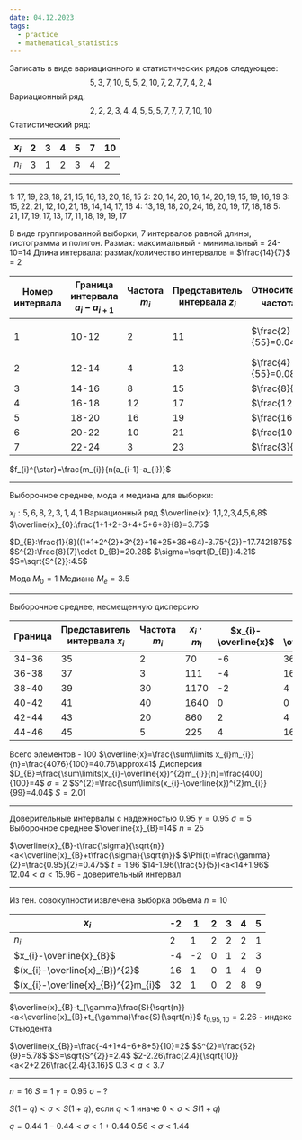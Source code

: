 ```yaml
---
date: 04.12.2023
tags:
  - practice
  - mathematical_statistics
---
```

Записать в виде вариационного и статистических рядов следующее:
$$5,3,7,10,5,5,2,10,7,2,7,7,4,2,4$$
Вариационный ряд:$$2,2,2,3,4,4,5,5,5,7,7,7,7,10,10$$
Статистический ряд:

| $x_{i}$ | 2   | 3   | 4   | 5   | 7   | 10  |
| ------- | --- | --- | --- | --- | --- | --- |
| $n_{i}$ | 3   | 1   | 2   | 3   | 4   | 2    |

---
1: $17,19,23,18,21,15,16,13,20,18,15$
2: $20,14,20,16,14,20,19,15,19,16,19$
3: $15,22,21,12,10,21,18,14,14,17,16$
4: $13,19,18,20,24,16,20,19,17,18,18$
5: $21,17,19,17,13,17,11,18,19,19,17$

В виде группированной выборки, 7 интервалов равной длины, гистограмма и полигон.
Размах: максимальный - минимальный = 24-10=14
Длина интервала: размах/количество интервалов = $\frac{14}{7}$ = 2

| Номер интервала | Граница интервала $a_{i}-a_{i+1}$ | Частота $m_{i}$ | Представитель интервала $z_{i}$ | Относительная частота $p_{i}^{\star}$ | Плотность относительной частоты $f_{i}^{\star}$ |
| --------------- | --------------------------------- | --------------- | ------------------------------- | ------------------------------------- | ----------------------------------------------- |
| 1               | 10-12                             | 2               | 11                              | $\frac{2}{55}=0.04$                   | $\frac{2}{55(12-10)}=$ 0.018                                           |
| 2               | 12-14                             | 4               | 13                              | $\frac{4}{55}=0.08$                   | 0.0364                                          |
| 3               | 14-16                             | 8               | 15                              | $\frac{8}{55}$                        | 0.728                                           |
| 4               | 16-18                             | 12              | 17                              | $\frac{12}{55}$                       | 0.1091                                          |
| 5               | 18-20                             | 16              | 19                              | $\frac{16}{55}$                       | 0.1456                                          |
| 6               | 20-22                             | 10              | 21                              | $\frac{10}{55}$                       | 0.909                                           |
| 7               | 22-24                             | 3               | 23                              | $\frac{3}{55}$                        | 0.273                                           |

$f_{i}^{\star}=\frac{m_{i}}{n(a_{i-1}-a_{i})}$

---
Выборочное среднее, мода и медиана для выборки:

$x_{i}:5 ,6, 8,2 ,3,1,4,1$
Вариационный ряд $\overline{x}: 1,1,2,3,4,5,6,8$
$\overline{x}_{0}:\frac{1+1+2+3+4+5+6+8}{8}=3.75$

$D_{B}:\frac{1}{8}((1+1+2^{2}+3^{2}+16+25+36+64)-3.75^{2})=17.7421875$
$S^{2}:\frac{8}{7}\cdot D_{B}=20.28$
$\sigma=\sqrt{D_{B}}:4.21$
$S=\sqrt{S^{2}}:4.5$

Мода $M_{0}=1$
Медиана $M_{e}=3.5$

---
Выборочное среднее, несмещенную дисперсию

| Граница | Представитель интервала $x_{i}$ | Частота $m_{i}$ | $x_{i}\cdot m_{i}$ | $x_{i}-\overline{x}$ | $(x_{i}-\overline{x})^{2}$ | $m_{i}(x_{i}-\overline{x})^{2}$ |
| ------- | ------------------------------- | --------------- | ------------------ | -------------------- | -------------------------- | ------------------------------- |
| 34-36   | 35                              | 2               | 70                 | -6                   | 36                         | 70                              |
| 36-38   | 37                              | 3               | 111                | -4                   | 16                         | 48                              |
| 38-40   | 39                              | 30              | 1170               | -2                   | 4                          | 120                             |
| 40-42   | 41                              | 40              | 1640               | 0                    | 0                          | 0                               |
| 42-44   | 43                              | 20              | 860                | 2                    | 4                          | 80                              |
| 44-46   | 45                              | 5               | 225                | 4                    | 16                         | 80                              |

Всего элементов - 100
$\overline{x}=\frac{\sum\limits x_{i}m_{i}}{n}=\frac{4076}{100}=40.76\approx41$
Дисперсия $D_{B}=\frac{\sum\limits(x_{i}-\overline{x})^{2}m_{i}}{n}=\frac{400}{100}=4$
$\sigma=2$
$S^{2}=\frac{\sum\limits(x_{i}-\overline{x})^{2}m_{i}}{99}=4.04$
$S=2.01$

---
Доверительные интервалы с надежностью 0.95
$\gamma=0.95$
$\sigma=5$
Выборочное среднее $\overline{x}_{B}=14$
$n=25$

$\overline{x}_{B}-t\frac{\sigma}{\sqrt{n}}<a<\overline{x}_{B}+t\frac{\sigma}{\sqrt{n}}$
$\Phi(t)=\frac{\gamma}{2}=\frac{0.95}{2}=0.475$
$t=1.96$
$14-1.96(\frac{5}{5})<a<14+1.96$
$12.04<a<15.96$ - доверительный интервал

---
Из ген. совокупности извлечена выборка объема $n=10$

| $x_{i}$                             | -2  | 1   | 2   | 3   | 4   | 5   |
| ----------------------------------- | --- | --- | --- | --- | --- | --- |
| $n_{i}$                             | 2   | 1   | 2   | 2   | 2   | 1   |
| $x_{i}-\overline{x}_{B}$            | -4  | -2  | 0   | 1   | 2   | 3   |
| $(x_{i}-\overline{x}_{B})^{2}$      | 16  | 1   | 0   | 1   | 4   | 9   |
| $(x_{i}-\overline{x}_{B})^{2}m_{i}$ | 32  | 1   | 0   | 2   | 8   | 9    |

$\overline{x}_{B}-t_{\gamma}\frac{S}{\sqrt{n}}<a<\overline{x}_{B}+t_{\gamma}\frac{S}{\sqrt{n}}$
$t_{0.95,10}=2.26$ - индекс Стьюдента

$\overline{x_{B}}=\frac{-4+1+4+6+8+5}{10}=2$
$S^{2}=\frac{52}{9}=5.78$
$S=\sqrt{S^{2}}=2.4$
$2-2.26\frac{2.4}{\sqrt{10}}<a<2+2.26\frac{2.4}{3.16}$
$0.3<a<3.7$

---
$n=16$
$S=1$
$\gamma=0.95$
$\sigma-?$

$S(1-q)<\sigma<S(1+q)$, если $q<1$
иначе $0<\sigma<S(1+q)$

$q=0.44$
$1-0.44<\sigma<1+0.44$
$0.56<\sigma<1.44$

